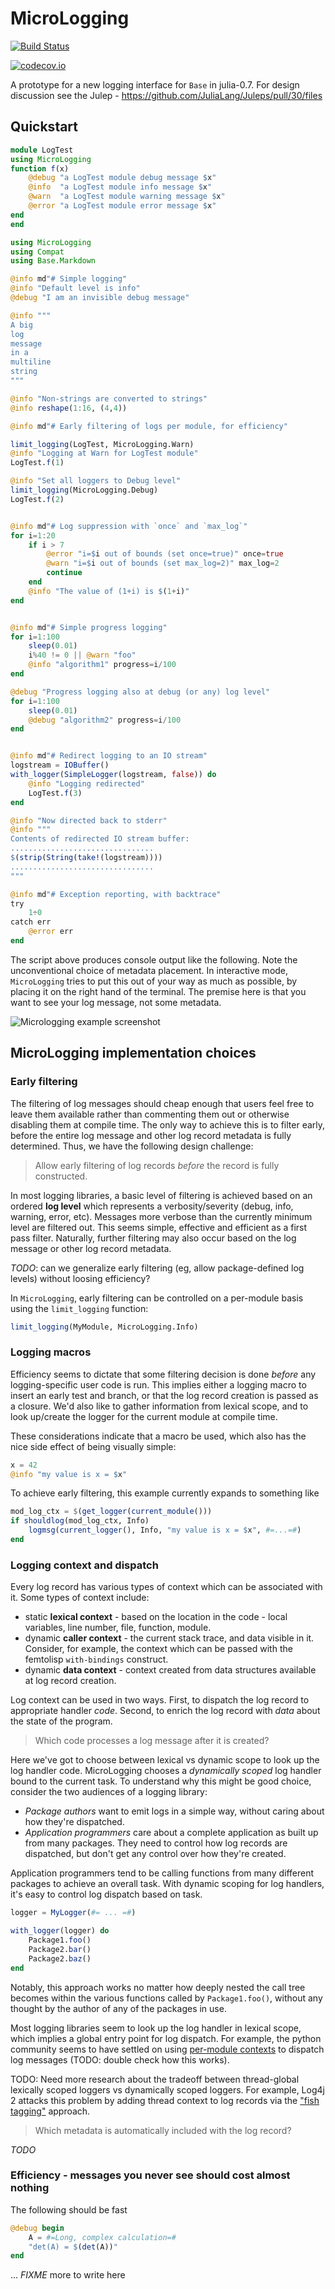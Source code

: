 # MicroLogging

[![Build Status](https://travis-ci.org/c42f/MicroLogging.jl.svg?branch=master)](https://travis-ci.org/c42f/MicroLogging.jl)

[![codecov.io](http://codecov.io/github/c42f/MicroLogging.jl/coverage.svg?branch=master)](http://codecov.io/github/c42f/MicroLogging.jl?branch=master)

A prototype for a new logging interface for `Base` in julia-0.7.  For design
discussion see the Julep - https://github.com/JuliaLang/Juleps/pull/30/files


## Quickstart

```julia
module LogTest
using MicroLogging
function f(x)
    @debug "a LogTest module debug message $x"
    @info  "a LogTest module info message $x"
    @warn  "a LogTest module warning message $x"
    @error "a LogTest module error message $x"
end
end

using MicroLogging
using Compat
using Base.Markdown

@info md"# Simple logging"
@info "Default level is info"
@debug "I am an invisible debug message"

@info """
A big
log
message
in a
multiline
string
"""

@info "Non-strings are converted to strings"
@info reshape(1:16, (4,4))

@info md"# Early filtering of logs per module, for efficiency"

limit_logging(LogTest, MicroLogging.Warn)
@info "Logging at Warn for LogTest module"
LogTest.f(1)

@info "Set all loggers to Debug level"
limit_logging(MicroLogging.Debug)
LogTest.f(2)


@info md"# Log suppression with `once` and `max_log`"
for i=1:20
    if i > 7
        @error "i=$i out of bounds (set once=true)" once=true
        @warn "i=$i out of bounds (set max_log=2)" max_log=2
        continue
    end
    @info "The value of (1+i) is $(1+i)"
end


@info md"# Simple progress logging"
for i=1:100
    sleep(0.01)
    i%40 != 0 || @warn "foo"
    @info "algorithm1" progress=i/100
end

@debug "Progress logging also at debug (or any) log level"
for i=1:100
    sleep(0.01)
    @debug "algorithm2" progress=i/100
end


@info md"# Redirect logging to an IO stream"
logstream = IOBuffer()
with_logger(SimpleLogger(logstream, false)) do
    @info "Logging redirected"
    LogTest.f(3)
end

@info "Now directed back to stderr"
@info """
Contents of redirected IO stream buffer:
................................
$(strip(String(take!(logstream))))
................................
"""

@info md"# Exception reporting, with backtrace"
try
    1÷0
catch err
    @error err
end
```

The script above produces console output like the following.  Note the
unconventional choice of metadata placement.  In interactive mode,
`MicroLogging` tries to put this out of your way as much as possible, by
placing it on the right hand of the terminal.  The premise here is that you
want to see your log message, not some metadata.

![Micrologging example screenshot](doc/micrologging_example.png)


## MicroLogging implementation choices

### Early filtering

The filtering of log messages should cheap enough that users feel free to leave
them available rather than commenting them out or otherwise disabling them at
compile time. The only way to achieve this is to filter early, before the
entire log message and other log record metadata is fully determined. Thus, we
have the following design challenge:

> Allow early filtering of log records *before* the record is fully constructed.

In most logging libraries, a basic level of filtering is achieved based on an
ordered **log level** which represents a verbosity/severity (debug, info,
warning, error, etc).  Messages more verbose than the currently minimum level
are filtered out.  This seems simple, effective and efficient as a first pass
filter. Naturally, further filtering may also occur based on the log message or
other log record metadata.

*TODO*: can we generalize early filtering (eg, allow package-defined log
levels) without loosing efficiency?

In `MicroLogging`, early filtering can be controlled on a per-module basis
using the `limit_logging` function:

```julia
limit_logging(MyModule, MicroLogging.Info)
```

### Logging macros

Efficiency seems to dictate that some filtering decision is done *before* any
logging-specific user code is run. This implies either a logging macro to insert
an early test and branch, or that the log record creation is passed as a
closure. We'd also like to gather information from lexical scope, and to look
up/create the logger for the current module at compile time.

These considerations indicate that a macro be used, which also has the nice side
effect of being visually simple:

```julia
x = 42
@info "my value is x = $x"
```

To achieve early filtering, this example currently expands to something like

```julia
mod_log_ctx = $(get_logger(current_module()))
if shouldlog(mod_log_ctx, Info)
    logmsg(current_logger(), Info, "my value is x = $x", #=...=#)
end
```

### Logging context and dispatch

Every log record has various types of context which can be associated with it.
Some types of context include:

* static **lexical context** - based on the location in the code - local
    variables, line number, file, function, module.
* dynamic **caller context** - the current stack trace, and data visible in
    it. Consider, for example, the context which can be passed with the
    femtolisp `with-bindings` construct.
* dynamic **data context** - context created from data structures available at
    log record creation.

Log context can be used in two ways.  First, to dispatch the log record to
appropriate handler *code*.  Second, to enrich the log record with *data* about
the state of the program.

> Which code processes a log message after it is created?

Here we've got to choose between lexical vs dynamic scope to look up the log
handler code.  MicroLogging chooses a *dynamically scoped* log handler bound to
the current task.  To understand why this might be good choice, consider the two
audiences of a logging library:

* *Package authors* want to emit logs in a simple way, without caring about how
  they're dispatched.
* *Application programmers* care about a complete application as built up from
  many packages.  They need to control how log records are dispatched, but don't
  get any control over how they're created.

Application programmers tend to be calling functions from many different
packages to achieve an overall task. With dynamic scoping for log handlers, it's
easy to control log dispatch based on task.

```julia
logger = MyLogger(#= ... =#)

with_logger(logger) do
    Package1.foo()
    Package2.bar()
    Package2.baz()
end
```

Notably, this approach works no matter how deeply nested the call tree becomes
within the various functions called by `Package1.foo()`, without any thought by
the author of any of the packages in use.

Most logging libraries seem to look up the log handler in lexical scope, which
implies a global entry point for log dispatch.  For example, the python
community seems to have settled on using
[per-module contexts](https://docs.python.org/3/library/logging.html#logger-objects)
to dispatch log messages (TODO: double check how this works).

TODO: Need more research about the tradeoff between thread-global lexically
scoped loggers vs dynamically scoped loggers.  For example, Log4j 2 attacks this
problem by adding thread context to log records via the
["fish tagging"](https://logging.apache.org/log4j/2.x/manual/thread-context.html)
approach.

> Which metadata is automatically included with the log record?

*TODO*

### Efficiency - messages you never see should cost almost nothing

The following should be fast

```julia
@debug begin
    A = #=Long, complex calculation=#
    "det(A) = $(det(A))"
end
```

... *FIXME* more to write here


